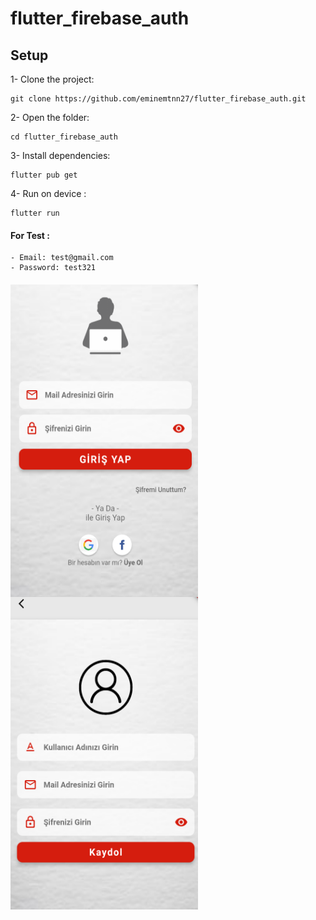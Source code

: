 # flutter_firebase_auth


## Setup

1- Clone the project:

```
git clone https://github.com/eminemtnn27/flutter_firebase_auth.git
```
2- Open the folder:

```
cd flutter_firebase_auth
```
3- Install dependencies:

```
flutter pub get
``` 
 
4- Run on device :

```
flutter run
```

#### For Test :
```
- Email: test@gmail.com 
- Password: test321
```

#### 
<img width="300px" height="500" src="https://github.com/eminemtnn27/flutter_firebase_auth/blob/main/login_page.png"  align="left"/>
<img width="300px" height="500" src="https://github.com/eminemtnn27/flutter_firebase_auth/blob/main/register_page.png"  align="left"/>




